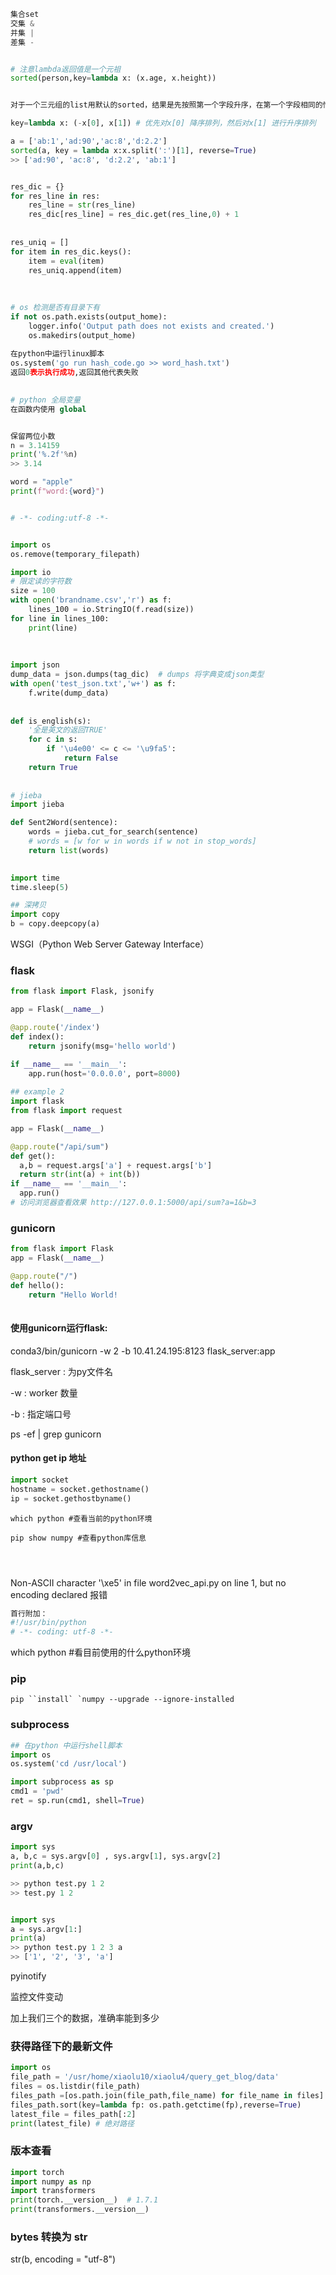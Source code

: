 ```python	
集合set
交集 &
并集 |
差集 -


# 注意lambda返回值是一个元祖
sorted(person,key=lambda x: (x.age, x.height)) 


对于一个三元组的list用默认的sorted，结果是先按照第一个字段升序，在第一个字段相同的情况下按照第二个字段升序，在前两个字段都相同的情况下按照第三个字段升序。

key=lambda x: (-x[0], x[1]) # 优先对x[0] 降序排列，然后对x[1] 进行升序排列

a = ['ab:1','ad:90','ac:8','d:2.2']
sorted(a, key = lambda x:x.split(':')[1], reverse=True)
>> ['ad:90', 'ac:8', 'd:2.2', 'ab:1']


res_dic = {}
for res_line in res:
    res_line = str(res_line)
    res_dic[res_line] = res_dic.get(res_line,0) + 1 
    
    
res_uniq = []
for item in res_dic.keys():
    item = eval(item)
    res_uniq.append(item)
    
    
    
# os 检测是否有目录下有    
if not os.path.exists(output_home):
    logger.info('Output path does not exists and created.')
    os.makedirs(output_home)
    
在python中运行linux脚本
os.system('go run hash_code.go >> word_hash.txt')
返回0表示执行成功,返回其他代表失败

        
# python 全局变量
在函数内使用 global


保留两位小数
n = 3.14159
print('%.2f'%n)
>> 3.14

word = "apple"
print(f"word:{word}")


# -*- coding:utf-8 -*-


import os
os.remove(temporary_filepath)

import io
# 限定读的字符数
size = 100
with open('brandname.csv','r') as f:
    lines_100 = io.StringIO(f.read(size))
for line in lines_100:
    print(line)
    
    
    
import json
dump_data = json.dumps(tag_dic)  # dumps 将字典变成json类型
with open('test_json.txt','w+') as f:
    f.write(dump_data)
    
    
def is_english(s):
    '全是英文的返回TRUE'
    for c in s:
        if '\u4e00' <= c <= '\u9fa5':
            return False
    return True  
  
  
# jieba 
import jieba

def Sent2Word(sentence):
    words = jieba.cut_for_search(sentence)
    # words = [w for w in words if w not in stop_words]
    return list(words)
  

import time
time.sleep(5) 

## 深拷贝
import copy
b = copy.deepcopy(a)
```



WSGI（Python Web Server Gateway Interface）





### flask

```python
from flask import Flask, jsonify

app = Flask(__name__)

@app.route('/index')
def index():
    return jsonify(msg='hello world')

if __name__ == '__main__':
    app.run(host='0.0.0.0', port=8000)
    
## example 2
import flask
from flask import request 

app = Flask(__name__)

@app.route("/api/sum")
def get():
  a,b = request.args['a'] + request.args['b']
  return str(int(a) + int(b))
if __name__ == '__main__':
  app.run()
# 访问浏览器查看效果 http://127.0.0.1:5000/api/sum?a=1&b=3  
```

### gunicorn

```python
from flask import Flask
app = Flask(__name__)

@app.route("/")
def hello():
    return "Hello World!
   
```

#### 使用gunicorn运行flask: 

conda3/bin/gunicorn -w 2 -b 10.41.24.195:8123 flask_server:app 

flask_server : 为py文件名

-w : worker 数量

-b : 指定端口号

ps -ef | grep gunicorn







#### python get ip 地址

```python
import socket 
hostname = socket.gethostname()
ip = socket.gethostbyname()
```





```
which python #查看当前的python环境

pip show numpy #查看python库信息




```



Non-ASCII character '\xe5' in file word2vec_api.py on line 1, but no encoding declared 报错

```python
首行附加：
#!/usr/bin/python
# -*- coding: utf-8 -*-


```

which python #看目前使用的什么python环境



### pip

```shell
pip ``install` `numpy --upgrade --ignore-installed
```



### subprocess

```python
## 在python 中运行shell脚本
import os
os.system('cd /usr/local')

import subprocess as sp
cmd1 = 'pwd'
ret = sp.run(cmd1, shell=True)


```

### argv

```python
import sys
a, b,c = sys.argv[0] , sys.argv[1], sys.argv[2]
print(a,b,c)

>> python test.py 1 2 
>> test.py 1 2


import sys
a = sys.argv[1:]
print(a)
>> python test.py 1 2 3 a
>> ['1', '2', '3', 'a']

```





pyinotify

监控文件变动

加上我们三个的数据，准确率能到多少



### 获得路径下的最新文件

```python
import os
file_path = '/usr/home/xiaolu10/xiaolu4/query_get_blog/data'
files = os.listdir(file_path)
files_path =[os.path.join(file_path,file_name) for file_name in files]
files_path.sort(key=lambda fp: os.path.getctime(fp),reverse=True)
latest_file = files_path[:2]
print(latest_file) # 绝对路径
```



### 版本查看

```python
import torch
import numpy as np
import transformers
print(torch.__version__)  # 1.7.1
print(transformers.__version__)
```



### bytes 转换为 str

str(b, encoding = "utf-8") 





